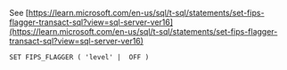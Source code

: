 See [https://learn.microsoft.com/en-us/sql/t-sql/statements/set-fips-flagger-transact-sql?view=sql-server-ver16](https://learn.microsoft.com/en-us/sql/t-sql/statements/set-fips-flagger-transact-sql?view=sql-server-ver16)
```
SET FIPS_FLAGGER ( 'level' |  OFF )
```
